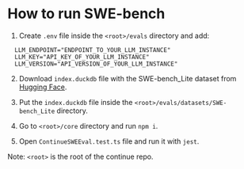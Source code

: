 # How to run SWE-bench

1. Create `.env` file inside the `<root>/evals` directory and add:<br>
```
  LLM_ENDPOINT="ENDPOINT_TO_YOUR_LLM_INSTANCE"
  LLM_KEY="API_KEY_OF_YOUR_LLM_INSTANCE"
  LLM_VERSION="API_VERSION_OF_YOUR_LLM_INSTANCE"
```

2. Download `index.duckdb` file with the SWE-bench_Lite dataset from
[Hugging Face](https://huggingface.co/datasets/princeton-nlp/SWE-bench_Lite/blob/refs%2Fconvert%2Fduckdb/default/test/index.duckdb).

3. Put the `index.duckdb` file inside the `<root>/evals/datasets/SWE-bench_Lite` directory.

4. Go to `<root>/core` directory and run `npm i`.

5. Open `ContinueSWEEval.test.ts` file and run it with `jest`.

Note: `<root>` is the root of the continue repo.
